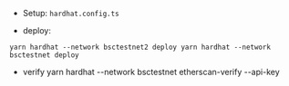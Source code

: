 - Setup:
  `hardhat.config.ts`

- deploy:

`yarn hardhat --network bsctestnet2 deploy yarn hardhat --network bsctestnet deploy`

- verify
  yarn hardhat --network bsctestnet etherscan-verify --api-key <api-key>
